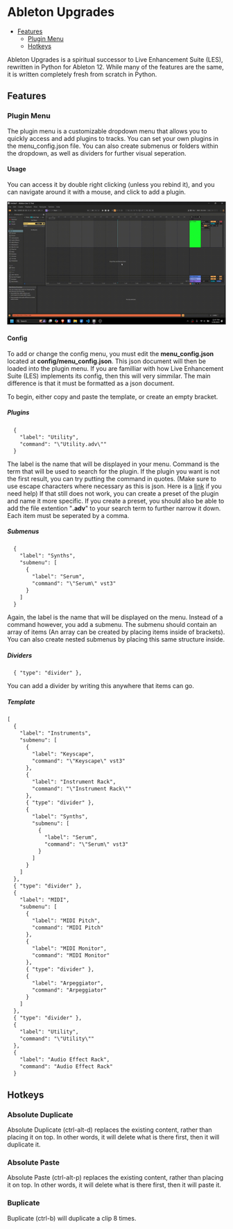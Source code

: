 # Ableton Upgrades

- [Features](#features)
  - [Plugin Menu](#plugin-menu)
  - [Hotkeys](#hotkeys)

Ableton Upgrades is a spiritual successor to Live Enhancement Suite (LES), rewritten in Python for Ableton 12. While many of the features are the same, it is written completely fresh from scratch in Python.

## Features

### Plugin Menu

The plugin menu is a customizable dropdown menu that allows you to quickly access and add plugins to tracks. You can set your own plugins in the menu_config.json file. You can also create submenus or folders within the dropdown, as well as dividers for further visual seperation.

#### Usage

You can access it by double right clicking (unless you rebind it), and you can navigate around it with a mouse, and click to add a plugin.

![Demo](./github/img/plugin_menu_demo.gif)

#### Config

To add or change the config menu, you must edit the **menu_config.json** located at **config/menu_config.json**. This json document will then be loaded into the plugin menu. If you are familliar with how Live Enhancement Suite (LES) implements its config, then this will very simmilar. The main difference is that it must be formatted as a json document.

To begin, either copy and paste the template, or create an empty bracket.

##### Plugins

```
  {
    "label": "Utility",
    "command": "\"Utility.adv\""
  }
```

The label is the name that will be displayed in your menu. Command is the term that will be used to search for the plugin. If the plugin you want is not the first result, you can try putting the command in quotes. (Make sure to use escape characters where necessary as this is json. Here is a [link](https://www.w3schools.com/r/r_strings_esc.asp#:~:text=To%20insert%20characters%20that%20are,character%20you%20want%20to%20insert. "Escape Characters") if you need help) If that still does not work, you can create a preset of the plugin and name it more specific. If you create a preset, you should also be able to add the file extention "**.adv**" to your search term to further narrow it down. Each item must be seperated by a comma.

##### Submenus

```
  {
    "label": "Synths",
    "submenu": [
      {
        "label": "Serum",
        "command": "\"Serum\" vst3"
      }
    ]
  }
```

Again, the label is the name that will be displayed on the menu. Instead of a command however, you add a submenu. The submenu should contain an array of items (An array can be created by placing items inside of brackets). You can also create nested submenus by placing this same structure inside.

##### Dividers

```
  { "type": "divider" },
```

You can add a divider by writing this anywhere that items can go.

##### Template

```
[
  {
    "label": "Instruments",
    "submenu": [
      {
        "label": "Keyscape",
        "command": "\"Keyscape\" vst3"
      },
      {
        "label": "Instrument Rack",
        "command": "\"Instrument Rack\""
      },
      { "type": "divider" },
      {
        "label": "Synths",
        "submenu": [
          {
            "label": "Serum",
            "command": "\"Serum\" vst3"
          }
        ]
      }
    ]
  },
  { "type": "divider" },
  {
    "label": "MIDI",
    "submenu": [
      {
        "label": "MIDI Pitch",
        "command": "MIDI Pitch"
      },
      {
        "label": "MIDI Monitor",
        "command": "MIDI Monitor"
      },
      { "type": "divider" },
      {
        "label": "Arpeggiator",
        "command": "Arpeggiator"
      }
    ]
  },
  { "type": "divider" },
  {
    "label": "Utility",
    "command": "\"Utility\""
  },
  {
    "label": "Audio Effect Rack",
    "command": "Audio Effect Rack"
  }
```

## Hotkeys

### Absolute Duplicate

Absolute Duplicate (ctrl-alt-d) replaces the existing content, rather than placing it on top. In other words, it will delete what is there first, then it will duplicate it.

### Absolute Paste

Absolute Paste (ctrl-alt-p) replaces the existing content, rather than placing it on top. In other words, it will delete what is there first, then it will paste it.

### Buplicate

Buplicate (ctrl-b) will duplicate a clip 8 times.
